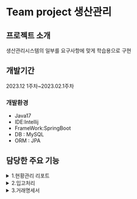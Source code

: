 
# Team project 생산관리

## 프로젝트 소개
생산관리시스템의 일부를 요구사항에 맞게
학습용으로 구현


## 개발기간
2023.12 1주차~2023.02.1주차

### 개발환경

- Java17
- IDE:Intellij
- FrameWork:SpringBoot
- DB : MySQL
- ORM : JPA




## 담당한 주요 기능

<details>
  <summary>1.현황관리 리포트</summary>

  ![스크린샷 2024-02-27 204208](https://github.com/acbine/mit305/assets/145634613/52a32c42-2a2d-4fd6-948e-48b756ba9aa8)


  [1.1 리포트 기간을 선택후 해당 기간 동안 발주서 목록을 보여주기](https://github.com/acbine/mit305/wiki/%EB%8B%B4%EB%8B%B9%ED%95%9C-%EC%A3%BC%EC%9A%94-%EA%B8%B0%EB%8A%A5) 
  
  [1.2 항목별로 발주상태 그래프 표시하기](https://github.com/acbine/mit305/wiki/%EB%8B%B4%EB%8B%B9%ED%95%9C-%EC%A3%BC%EC%9A%94-%EA%B8%B0%EB%8A%A5)   

</details>
  
  
</details>

<details>
  <summary>2.입고처리</summary>
  
  ![스크린샷 2024-02-27 205057](https://github.com/acbine/mit305/assets/145634613/f43f78e1-a14c-49bd-9b4c-48ed23e55660)
  
  [2.1 입고처리 할 품목의 정보를 불러오기](https://github.com/acbine/mit305/wiki/%EB%8B%B4%EB%8B%B9%ED%95%9C-%EC%A3%BC%EC%9A%94-%EA%B8%B0%EB%8A%A5#2%EC%9E%85%EA%B3%A0-%EC%B2%98%EB%A6%AC)   
  
  
  [ 2.2 입고처리 시 품목의 수량을 불러온 후 조달 완료 처리하기](https://github.com/acbine/mit305/wiki/%EB%8B%B4%EB%8B%B9%ED%95%9C-%EC%A3%BC%EC%9A%94-%EA%B8%B0%EB%8A%A5#2%EC%9E%85%EA%B3%A0-%EC%B2%98%EB%A6%AC)   


</details>

<details>
  <summary>3.거래명세서</summary>
  <br>

  <details>
    <summary>3.0 거래명세서 목록 불러오기</summary>
    
  ![스크린샷 2024-02-27 205656](https://github.com/acbine/mit305/assets/145634613/f9726e58-83eb-4ad3-85bd-63eb4dbf82f0)
  <br>

   [3.0 거래명세서 목록 불러오기](https://github.com/acbine/mit305/wiki/%EB%8B%B4%EB%8B%B9%ED%95%9C-%EC%A3%BC%EC%9A%94-%EA%B8%B0%EB%8A%A5#3%EA%B1%B0%EB%9E%98%EB%AA%85%EC%84%B8%EC%84%9C)   
  
 
  </details>

  
  
  <details>
    <summary>3.1 거래명세서 미리보기</summary>
    
  ![스크린샷 2024-02-27 210147](https://github.com/acbine/mit305/assets/145634613/9a21af17-9897-4540-993c-4fe06e3ed7ee)
  <br>

   [ 3.1 거래명세서 미리보기](https://github.com/acbine/mit305/wiki/%EB%8B%B4%EB%8B%B9%ED%95%9C-%EC%A3%BC%EC%9A%94-%EA%B8%B0%EB%8A%A5#3%EA%B1%B0%EB%9E%98%EB%AA%85%EC%84%B8%EC%84%9C)   
  
 
  </details>

  <details>
    <summary>3.2 거래명세서 양식을 출력</summary>
    
  ![스크린샷 2024-02-27 210557](https://github.com/acbine/mit305/assets/145634613/3a823cf9-e7ab-4c85-a06c-088b2445fef3)
  <br>

   [3.2 거래명세서 양식을 출력](https://github.com/acbine/mit305/wiki/%EB%8B%B4%EB%8B%B9%ED%95%9C-%EC%A3%BC%EC%9A%94-%EA%B8%B0%EB%8A%A5#3%EA%B1%B0%EB%9E%98%EB%AA%85%EC%84%B8%EC%84%9C)   
  
  
  </details>

  <details>
    <summary>3.3 거래명세서를 이미지로 변환 후 해당 회사에 전송</summary>
    
  ![스크린샷 2024-02-27 211946](https://github.com/acbine/mit305/assets/145634613/3b604d8a-5d8a-46d5-9706-528928c0ac12)
  <br>

   [ 3.3 거래명세서 양식을 해당 회사에 전송](https://github.com/acbine/mit305/wiki/%EB%8B%B4%EB%8B%B9%ED%95%9C-%EC%A3%BC%EC%9A%94-%EA%B8%B0%EB%8A%A5#3%EA%B1%B0%EB%9E%98%EB%AA%85%EC%84%B8%EC%84%9C)   
  </details>

  
</details>

